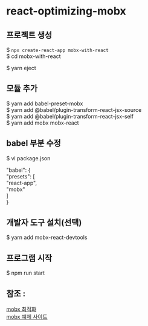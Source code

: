 # react-optimizing-mobx

## 프로젝트 생성
$ `npx create-react-app mobx-with-react`<br>
$ cd mobx-with-react<br>

$ yarn eject<br>

## 모듈 추가
$ yarn add babel-preset-mobx<br>
$ yarn add @babel/plugin-transform-react-jsx-source<br>
$ yarn add @babel/plugin-transform-react-jsx-self<br>
$ yarn add mobx mobx-react<br>

## babel 부분 수정
$ vi package.json <br>

"babel": {<br>
"presets": [<br>
      		"react-app",<br>
      		"mobx"<br>
    ]<br>
}<br>

## 개발자 도구 설치(선택)
$ yarn add mobx-react-devtools

## 프로그램 시작 
$ npm run start


## 참조 :
[mobx 최적화](https://mobx.js.org/best/react-performance.html) <br>
[mobx 예제 사이트](https://velog.io/@velopert/MobX-3-%EC%8B%AC%ED%99%94%EC%A0%81%EC%9D%B8-%EC%82%AC%EC%9A%A9-%EB%B0%8F-%EC%B5%9C%EC%A0%81%ED%99%94-%EB%B0%A9%EB%B2%95-tnjltay61n)


